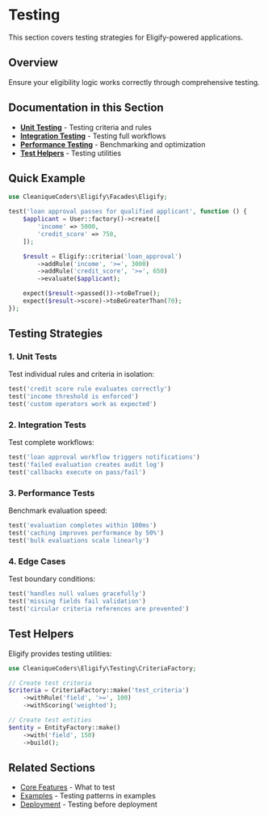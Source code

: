 # Testing

This section covers testing strategies for Eligify-powered applications.

## Overview

Ensure your eligibility logic works correctly through comprehensive testing.

## Documentation in this Section

- **[Unit Testing](unit-testing.md)** - Testing criteria and rules
- **[Integration Testing](integration-testing.md)** - Testing full workflows
- **[Performance Testing](performance-testing.md)** - Benchmarking and optimization
- **[Test Helpers](test-helpers.md)** - Testing utilities

## Quick Example

```php
use CleaniqueCoders\Eligify\Facades\Eligify;

test('loan approval passes for qualified applicant', function () {
    $applicant = User::factory()->create([
        'income' => 5000,
        'credit_score' => 750,
    ]);

    $result = Eligify::criteria('loan_approval')
        ->addRule('income', '>=', 3000)
        ->addRule('credit_score', '>=', 650)
        ->evaluate($applicant);

    expect($result->passed())->toBeTrue();
    expect($result->score)->toBeGreaterThan(70);
});
```

## Testing Strategies

### 1. Unit Tests

Test individual rules and criteria in isolation:

```php
test('credit score rule evaluates correctly')
test('income threshold is enforced')
test('custom operators work as expected')
```

### 2. Integration Tests

Test complete workflows:

```php
test('loan approval workflow triggers notifications')
test('failed evaluation creates audit log')
test('callbacks execute on pass/fail')
```

### 3. Performance Tests

Benchmark evaluation speed:

```php
test('evaluation completes within 100ms')
test('caching improves performance by 50%')
test('bulk evaluations scale linearly')
```

### 4. Edge Cases

Test boundary conditions:

```php
test('handles null values gracefully')
test('missing fields fail validation')
test('circular criteria references are prevented')
```

## Test Helpers

Eligify provides testing utilities:

```php
use CleaniqueCoders\Eligify\Testing\CriteriaFactory;

// Create test criteria
$criteria = CriteriaFactory::make('test_criteria')
    ->withRule('field', '>=', 100)
    ->withScoring('weighted');

// Create test entities
$entity = EntityFactory::make()
    ->with('field', 150)
    ->build();
```

## Related Sections

- [Core Features](../03-core-features/) - What to test
- [Examples](../13-examples/) - Testing patterns in examples
- [Deployment](../10-deployment/) - Testing before deployment
